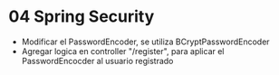 # 04 Spring Security

- Modificar el PasswordEncoder, se utiliza BCryptPasswordEncoder
- Agregar logica en controller "/register", para aplicar el PasswordEncocder al usuario registrado